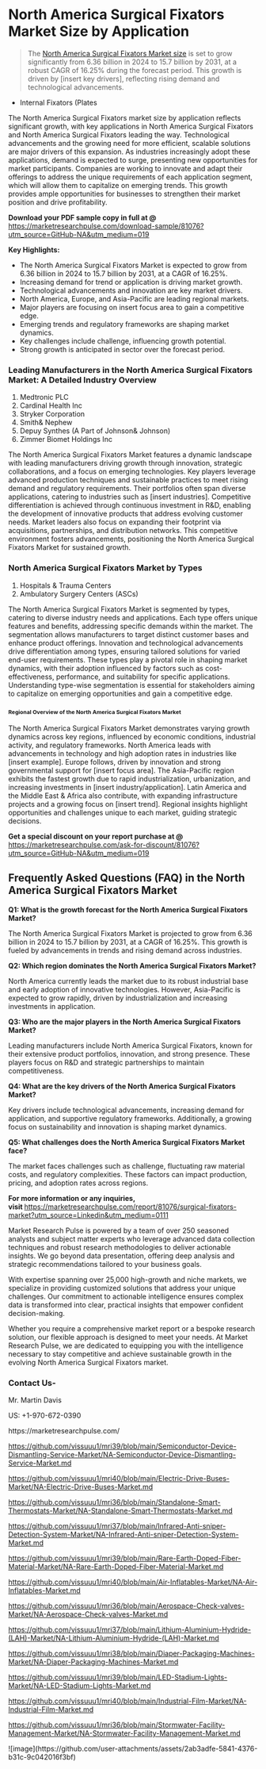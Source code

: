 <h1>North America Surgical Fixators Market&nbsp;Size by Application</h1><blockquote><p>The <a href="https://marketresearchpulse.com/download-sample/81076?utm_source=GitHub-NA&amp;utm_medium=019">North America Surgical Fixators Market size</a> is set to grow significantly from 6.36 billion in 2024 to 15.7 billion by 2031, at a robust CAGR of 16.25% during the forecast period. This growth is driven by [insert key drivers], reflecting rising demand and technological advancements.</p></blockquote><ul><li>Internal Fixators (Plates</li></ul><p>The North America Surgical Fixators market size by application reflects significant growth, with key applications in North America Surgical Fixators and North America Surgical Fixators leading the way. Technological advancements and the growing need for more efficient, scalable solutions are major drivers of this expansion. As industries increasingly adopt these applications, demand is expected to surge, presenting new opportunities for market participants. Companies are working to innovate and adapt their offerings to address the unique requirements of each application segment, which will allow them to capitalize on emerging trends. This growth provides ample opportunities for businesses to strengthen their market position and drive profitability.</p><p><strong>Download your PDF sample copy in full at @ </strong><a href="https://marketresearchpulse.com/download-sample/81076?utm_source=GitHub-NA&amp;utm_medium=019">https://marketresearchpulse.com/download-sample/81076?utm_source=GitHub-NA&amp;utm_medium=019</a></p><p><strong>Key Highlights: </strong></p><ul><li>The North America Surgical Fixators Market is expected to grow from 6.36 billion in 2024 to 15.7 billion by 2031, at a CAGR of 16.25%.</li><li>Increasing demand for trend or application is driving market growth.</li><li>Technological advancements and innovation are key market drivers.</li><li>North America, Europe, and Asia-Pacific are leading regional markets.</li><li>Major players are focusing on insert focus area to gain a competitive edge.</li><li>Emerging trends and regulatory frameworks are shaping market dynamics.</li><li>Key challenges include challenge, influencing growth potential.</li><li>Strong growth is anticipated in sector over the forecast period.</li></ul><h3>Leading Manufacturers in the North America Surgical Fixators Market: A Detailed Industry Overview</h3><ol><li>Medtronic PLC</li><li>Cardinal Health Inc</li><li>Stryker Corporation</li><li>Smith& Nephew</li><li>Depuy Synthes (A Part of Johnson& Johnson)</li><li>Zimmer Biomet Holdings Inc</li></ol><div class="flex max-w-full flex-col flex-grow"><div class="min-h-8 text-message flex w-full flex-col items-end gap-2 whitespace-normal break-words [.text-message+&amp;]:mt-5" dir="auto" data-message-author-role="assistant" data-message-id="fd8432e4-4910-450d-b182-61b7bfb0a01f" data-message-model-slug="gpt-4o"><div class="flex w-full flex-col gap-1 empty:hidden first:pt-[3px]"><div class="markdown prose w-full break-words dark:prose-invert light"><p>The North America Surgical Fixators Market features a dynamic landscape with leading manufacturers driving growth through innovation, strategic collaborations, and a focus on emerging technologies. Key players leverage advanced production techniques and sustainable practices to meet rising demand and regulatory requirements. Their portfolios often span diverse applications, catering to industries such as [insert industries]. Competitive differentiation is achieved through continuous investment in R&amp;D, enabling the development of innovative products that address evolving customer needs. Market leaders also focus on expanding their footprint via acquisitions, partnerships, and distribution networks. This competitive environment fosters advancements, positioning the North America Surgical Fixators Market for sustained growth.</p></div></div></div></div><h3>North America Surgical Fixators Market by Types</h3><ol><li>Hospitals & Trauma Centers<li> Ambulatory Surgery Centers (ASCs)</li></ol><div class="flex max-w-full flex-col flex-grow"><div class="min-h-8 text-message flex w-full flex-col items-end gap-2 whitespace-normal break-words [.text-message+&amp;]:mt-5" dir="auto" data-message-author-role="assistant" data-message-id="084470be-0bb7-4664-bddf-5156b4f41249" data-message-model-slug="gpt-4o-mini"><div class="flex w-full flex-col gap-1 empty:hidden first:pt-[3px]"><div class="markdown prose w-full break-words dark:prose-invert light"><p>The North America Surgical Fixators Market is segmented by types, catering to diverse industry needs and applications. Each type offers unique features and benefits, addressing specific demands within the market. The segmentation allows manufacturers to target distinct customer bases and enhance product offerings. Innovation and technological advancements drive differentiation among types, ensuring tailored solutions for varied end-user requirements. These types play a pivotal role in shaping market dynamics, with their adoption influenced by factors such as cost-effectiveness, performance, and suitability for specific applications. Understanding type-wise segmentation is essential for stakeholders aiming to capitalize on emerging opportunities and gain a competitive edge.</p></div></div></div></div><h3><span style="font-size: 11px;">Regional Overview of the North America Surgical Fixators Market</span></h3><div class="flex max-w-full flex-col flex-grow"><div class="min-h-8 text-message flex w-full flex-col items-end gap-2 whitespace-normal break-words [.text-message+&amp;]:mt-5" dir="auto" data-message-author-role="assistant" data-message-id="e9038762-ce64-4e30-91c9-9bd413514231" data-message-model-slug="gpt-4o-mini"><div class="flex w-full flex-col gap-1 empty:hidden first:pt-[3px]"><div class="markdown prose w-full break-words dark:prose-invert light"><p>The North America Surgical Fixators Market demonstrates varying growth dynamics across key regions, influenced by economic conditions, industrial activity, and regulatory frameworks. North America leads with advancements in technology and high adoption rates in industries like [insert example]. Europe follows, driven by innovation and strong governmental support for [insert focus area]. The Asia-Pacific region exhibits the fastest growth due to rapid industrialization, urbanization, and increasing investments in [insert industry/application]. Latin America and the Middle East &amp; Africa also contribute, with expanding infrastructure projects and a growing focus on [insert trend]. Regional insights highlight opportunities and challenges unique to each market, guiding strategic decisions.</p></div></div></div></div><p><strong>Get a special discount on your report purchase at @ </strong><a href="https://marketresearchpulse.com/ask-for-discount/81076?utm_source=GitHub-NA&amp;utm_medium=019">https://marketresearchpulse.com/ask-for-discount/81076?utm_source=GitHub-NA&amp;utm_medium=019</a></p><h2>Frequently Asked Questions (FAQ) in the North America Surgical Fixators Market</h2><p><strong>Q1: What is the growth forecast for the North America Surgical Fixators Market?</strong></p><p>The North America Surgical Fixators Market is projected to grow from 6.36 billion in 2024 to 15.7 billion by 2031, at a CAGR of 16.25%. This growth is fueled by advancements in trends and rising demand across industries.</p><p><strong>Q2: Which region dominates the North America Surgical Fixators Market?</strong></p><p>North America currently leads the market due to its robust industrial base and early adoption of innovative technologies. However, Asia-Pacific is expected to grow rapidly, driven by industrialization and increasing investments in application.</p><p><strong>Q3: Who are the major players in the North America Surgical Fixators Market?</strong></p><p>Leading manufacturers include North America Surgical Fixators, known for their extensive product portfolios, innovation, and strong presence. These players focus on R&amp;D and strategic partnerships to maintain competitiveness.</p><p><strong>Q4: What are the key drivers of the North America Surgical Fixators Market?</strong></p><p>Key drivers include technological advancements, increasing demand for application, and supportive regulatory frameworks. Additionally, a growing focus on sustainability and innovation is shaping market dynamics.</p><p><strong>Q5: What challenges does the North America Surgical Fixators Market face?</strong></p><p>The market faces challenges such as challenge, fluctuating raw material costs, and regulatory complexities. These factors can impact production, pricing, and adoption rates across regions.</p><p><strong>For more information or any inquiries, visit&nbsp;</strong><a href="https://marketresearchpulse.com/report/81076/surgical-fixators-market?utm_source=Linkedin&utm_medium=0111">https://marketresearchpulse.com/report/81076/surgical-fixators-market?utm_source=Linkedin&utm_medium=0111</a></p><p>Market Research Pulse is powered by a team of over 250 seasoned analysts and subject matter experts who leverage advanced data collection techniques and robust research methodologies to deliver actionable insights. We go beyond data presentation, offering deep analysis and strategic recommendations tailored to your business goals.</p><p>With expertise spanning over 25,000 high-growth and niche markets, we specialize in providing customized solutions that address your unique challenges. Our commitment to actionable intelligence ensures complex data is transformed into clear, practical insights that empower confident decision-making.</p><p>Whether you require a comprehensive market report or a bespoke research solution, our flexible approach is designed to meet your needs. At Market Research Pulse, we are dedicated to equipping you with the intelligence necessary to stay competitive and achieve sustainable growth in the evolving North America Surgical Fixators market.</p><h3><strong>Contact Us-</strong></h3><p>Mr. Martin Davis</p><p>US: +1-970-672-0390</p><p>https://marketresearchpulse.com/</p><p><a href="https://github.com/vissuuu1/mri39/blob/main/Semiconductor-Device-Dismantling-Service-Market/NA-Semiconductor-Device-Dismantling-Service-Market.md">https://github.com/vissuuu1/mri39/blob/main/Semiconductor-Device-Dismantling-Service-Market/NA-Semiconductor-Device-Dismantling-Service-Market.md</a></p><p><a href="https://github.com/vissuuu1/mri40/blob/main/Electric-Drive-Buses-Market/NA-Electric-Drive-Buses-Market.md">https://github.com/vissuuu1/mri40/blob/main/Electric-Drive-Buses-Market/NA-Electric-Drive-Buses-Market.md</a></p><p><a href="https://github.com/vissuuu1/mri36/blob/main/Standalone-Smart-Thermostats-Market/NA-Standalone-Smart-Thermostats-Market.md">https://github.com/vissuuu1/mri36/blob/main/Standalone-Smart-Thermostats-Market/NA-Standalone-Smart-Thermostats-Market.md</a></p><p><a href="https://github.com/vissuuu1/mri37/blob/main/Infrared-Anti-sniper-Detection-System-Market/NA-Infrared-Anti-sniper-Detection-System-Market.md">https://github.com/vissuuu1/mri37/blob/main/Infrared-Anti-sniper-Detection-System-Market/NA-Infrared-Anti-sniper-Detection-System-Market.md</a></p><p><a href="https://github.com/vissuuu1/mri39/blob/main/Rare-Earth-Doped-Fiber-Material-Market/NA-Rare-Earth-Doped-Fiber-Material-Market.md">https://github.com/vissuuu1/mri39/blob/main/Rare-Earth-Doped-Fiber-Material-Market/NA-Rare-Earth-Doped-Fiber-Material-Market.md</a></p><p><a href="https://github.com/vissuuu1/mri40/blob/main/Air-Inflatables-Market/NA-Air-Inflatables-Market.md">https://github.com/vissuuu1/mri40/blob/main/Air-Inflatables-Market/NA-Air-Inflatables-Market.md</a></p><p><a href="https://github.com/vissuuu1/mri36/blob/main/Aerospace-Check-valves-Market/NA-Aerospace-Check-valves-Market.md">https://github.com/vissuuu1/mri36/blob/main/Aerospace-Check-valves-Market/NA-Aerospace-Check-valves-Market.md</a></p><p><a href="https://github.com/vissuuu1/mri37/blob/main/Lithium-Aluminium-Hydride-(LAH)-Market/NA-Lithium-Aluminium-Hydride-(LAH)-Market.md">https://github.com/vissuuu1/mri37/blob/main/Lithium-Aluminium-Hydride-(LAH)-Market/NA-Lithium-Aluminium-Hydride-(LAH)-Market.md</a></p><p><a href="https://github.com/vissuuu1/mri38/blob/main/Diaper-Packaging-Machines-Market/NA-Diaper-Packaging-Machines-Market.md">https://github.com/vissuuu1/mri38/blob/main/Diaper-Packaging-Machines-Market/NA-Diaper-Packaging-Machines-Market.md</a></p><p><a href="https://github.com/vissuuu1/mri39/blob/main/LED-Stadium-Lights-Market/NA-LED-Stadium-Lights-Market.md">https://github.com/vissuuu1/mri39/blob/main/LED-Stadium-Lights-Market/NA-LED-Stadium-Lights-Market.md</a></p><p><a href="https://github.com/vissuuu1/mri40/blob/main/Industrial-Film-Market/NA-Industrial-Film-Market.md">https://github.com/vissuuu1/mri40/blob/main/Industrial-Film-Market/NA-Industrial-Film-Market.md</a></p><p><a href="https://github.com/vissuuu1/mri36/blob/main/Stormwater-Facility-Management-Market/NA-Stormwater-Facility-Management-Market.md">https://github.com/vissuuu1/mri36/blob/main/Stormwater-Facility-Management-Market/NA-Stormwater-Facility-Management-Market.md</a></p>
![image](https://github.com/user-attachments/assets/2ab3adfe-5841-4376-b31c-9c042016f3bf)
